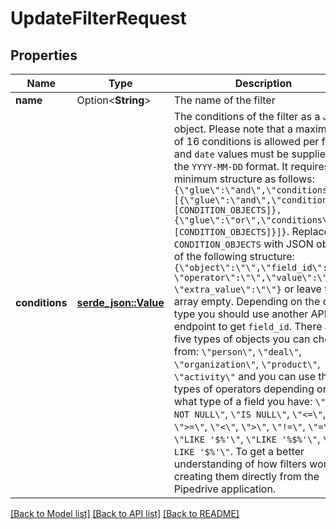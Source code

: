 # UpdateFilterRequest

## Properties

Name | Type | Description | Notes
------------ | ------------- | ------------- | -------------
**name** | Option<**String**> | The name of the filter | [optional]
**conditions** | [**serde_json::Value**](.md) | The conditions of the filter as a JSON object. Please note that a maximum of 16 conditions is allowed per filter and `date` values must be supplied in the `YYYY-MM-DD` format. It requires a minimum structure as follows: `{\"glue\":\"and\",\"conditions\":[{\"glue\":\"and\",\"conditions\": [CONDITION_OBJECTS]},{\"glue\":\"or\",\"conditions\":[CONDITION_OBJECTS]}]}`. Replace `CONDITION_OBJECTS` with JSON objects of the following structure: `{\"object\":\"\",\"field_id\":\"\", \"operator\":\"\",\"value\":\"\", \"extra_value\":\"\"}` or leave the array empty. Depending on the object type you should use another API endpoint to get `field_id`. There are five types of objects you can choose from: `\"person\"`, `\"deal\"`, `\"organization\"`, `\"product\"`, `\"activity\"` and you can use these types of operators depending on what type of a field you have: `\"IS NOT NULL\"`, `\"IS NULL\"`, `\"<=\"`, `\">=\"`, `\"<\"`, `\">\"`, `\"!=\"`, `\"=\"`, `\"LIKE '$%'\"`, `\"LIKE '%$%'\"`, `\"NOT LIKE '$%'\"`. To get a better understanding of how filters work try creating them directly from the Pipedrive application. | 

[[Back to Model list]](../README.md#documentation-for-models) [[Back to API list]](../README.md#documentation-for-api-endpoints) [[Back to README]](../README.md)


